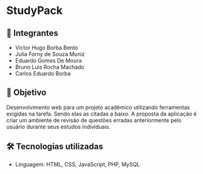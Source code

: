 # StudyPack
## 👥 Integrantes
- Victor Hugo Borba Bento
- Julia Forny de Souza Muniz
- Eduardo Gomes De Moura
- Bruno Luis Rocha Machado
- Carlos Eduardo Borba

## 📌 Objetivo
Desenvolvimento web para um projeto acadêmico utilizando ferramentas exigidas na tarefa. Sendo elas as citadas a baixo. A proposta da aplicação é criar um ambiente de revisão de questões erradas anteriormente pelo usuário durante seus estudos individuais.

## 🛠 Tecnologias utilizadas
- Linguagem: HTML, CSS, JavaScript, PHP, MySQL
